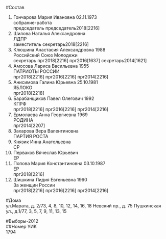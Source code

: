 #Состав  
1. Гончарова Мария Ивановна 02.11.1973  
    собрание-работа  
    председатель председатель2018[2216]  
2. Шилова Наталья Александровна  
    ЛДПР  
    заместитель секретарь2018[2216]  
3. Клюшина Анастасия Александровна 1988  
    Российский Союз Молодежи  
    секретарь прг2018[2216] прг2016[1637] секретарь2014[1621]  
4. Амосова Лариса Васильевна 1955  
    ПАТРИОТЫ РОССИИ  
    прг2018[2216] прг2016[2216] прг2014[2216]  
5. Анисимова Галина Юрьевна 25.10.1981  
    ЯБЛОКО  
    прг2018[2218]  
6. Барабанщиков Павел Олегович 1992  
    КПРФ  
    прг2018[2216] прг2016[2216] прг2014[2216]  
7. Ермолаева Анна Георгиевна 1969  
    РОДИНА  
    прг2014[2207]  
8. Захарова Вера Валентиновна  
    ПАРТИЯ РОСТА  
9. Князик Инна Анатольевна  
    СР  
10. Перваков Вячеслав Юрьевич  
    ЕР  
11. Попова Мария Константиновна 03.10.1987  
    ЕР  
    прг2018[2216]  
12. Шишкина Лидия Евгеньевна 1960  
    За женщин России  
    прг2018[2216] прг2016[2216] прг2014[2216]  
  
#Дома  
ул.Марата, д. 2/73, 4, 8, 10, 12, 14, 16, 18 Невский пр., д. 75 Пушкинская ул., д.1/77, 3, 5, 7, 9, 11, 13, 15  
  
#Выборы-2012  
##Номер УИК  
1794  
